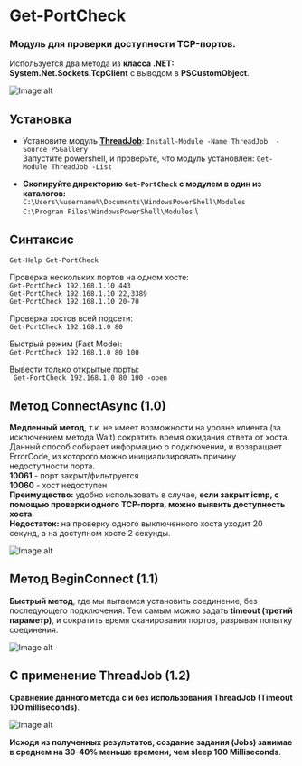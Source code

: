 # Get-PortCheck

### Модуль для проверки доступности TCP-портов.

Используется два метода из **класса .NET: System.Net.Sockets.TcpClient** с выводом в **PSCustomObject**.

![Image alt](https://github.com/Lifailon/Get-PortCheck/blob/rsa/Screen/1.4-PSCustomObject.jpg)

## Установка

* Установите модуль **[ThreadJob](https://github.com/PaulHigin/PSThreadJob)**: ` Install-Module -Name ThreadJob  -Source PSGallery ` \
Запустите powershell, и проверьте, что модуль установлен: ` Get-Module ThreadJob -List `

* **Скопируйте директорию `Get-PortCheck` с модулем в один из каталогов:** \
` C:\Users\%username%\Documents\WindowsPowerShell\Modules ` \
` C:\Program Files\WindowsPowerShell\Modules ` \

## Синтаксис

` Get-Help Get-PortCheck `

Проверка нескольких портов на одном хосте: \
` Get-PortCheck 192.168.1.10 443 ` \
` Get-PortCheck 192.168.1.10 22,3389 ` \
` Get-PortCheck 192.168.1.10 20-70 `

Проверка хостов всей подсети: \
` Get-PortCheck 192.168.1.0 80 `

Быстрый режим (Fast Mode): \
` Get-PortCheck 192.168.1.0 80 100 `

Вывести только открытые порты: \
` Get-PortCheck 192.168.1.0 80 100 -open`

## Метод ConnectAsync (1.0)

**Медленный метод**, т.к. не имеет возможности на уровне клиента (за исключением метода Wait) сократить время ожидания ответа от хоста. Данный способ собирает информацию о подключении, и возвращает ErrorCode, из которого можно инициализировать причину недоступности порта. \
**10061** - порт закрыт/фильтруется \
**10060** - хост недоступен \
**Преимущество:** удобно использовать в случае, **если закрыт icmp, с помощью проверки одного TCP-порта, можно выявить доступность хоста**. \
**Недостаток:** на проверку одного выключенного хоста уходит 20 секунд, а на доступном хосте 2 секунды.

![Image alt](https://github.com/Lifailon/Get-PortCheck/blob/rsa/Screen/1.0-Method-ConnectAsync.jpg)

## Метод BeginConnect (1.1)

**Быстрый метод**, где мы пытаемся установить соединение, без последующего подключения. Тем самым можно задать **timeout (третий параметр)**, и сократить время сканирования портов, разрывая попытку соединения.

![Image alt](https://github.com/Lifailon/Get-PortCheck/blob/rsa/Screen/1.1-%20Method-BeginConnect-and-Fast-Mode.jpg)

## С применение ThreadJob (1.2)

**Сравнение данного метода с и без использования ThreadJob (Timeout 100 milliseconds)**.

![Image alt](https://github.com/Lifailon/Get-PortCheck/blob/rsa/Screen/1.1-vs-1.2-ThreadJob-Fast-Mode.jpg)

**Исходя из полученных результатов, создание задания (Jobs) занимае в среднем на 30-40% меньше времени, чем sleep 100 Milliseconds**.
